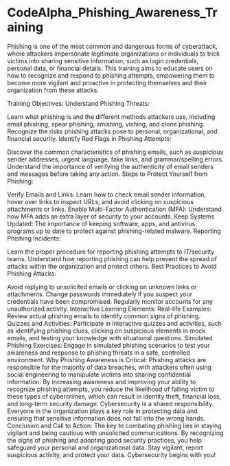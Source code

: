 # CodeAlpha_Phishing_Awareness_Training
Phishing is one of the most common and dangerous forms of cyberattack, where attackers impersonate legitimate organizations or individuals to trick victims into sharing sensitive information, such as login credentials, personal data, or financial details. This training aims to educate users on how to recognize and respond to phishing attempts, empowering them to become more vigilant and proactive in protecting themselves and their organization from these attacks.

Training Objectives:
Understand Phishing Threats:

Learn what phishing is and the different methods attackers use, including email phishing, spear phishing, smishing, vishing, and clone phishing.
Recognize the risks phishing attacks pose to personal, organizational, and financial security.
Identify Red Flags in Phishing Attempts:

Discover the common characteristics of phishing emails, such as suspicious sender addresses, urgent language, fake links, and grammar/spelling errors.
Understand the importance of verifying the authenticity of email senders and messages before taking any action.
Steps to Protect Yourself from Phishing:

Verify Emails and Links: Learn how to check email sender information, hover over links to inspect URLs, and avoid clicking on suspicious attachments or links.
Enable Multi-Factor Authentication (MFA): Understand how MFA adds an extra layer of security to your accounts.
Keep Systems Updated: The importance of keeping software, apps, and antivirus programs up to date to protect against phishing-related malware.
Reporting Phishing Incidents:

Learn the proper procedure for reporting phishing attempts to IT/security teams.
Understand how reporting phishing can help prevent the spread of attacks within the organization and protect others.
Best Practices to Avoid Phishing Attacks:

Avoid replying to unsolicited emails or clicking on unknown links or attachments.
Change passwords immediately if you suspect your credentials have been compromised.
Regularly monitor accounts for any unauthorized activity.
Interactive Learning Elements:
Real-life Examples: Review actual phishing emails to identify common signs of phishing.
Quizzes and Activities: Participate in interactive quizzes and activities, such as identifying phishing clues, clicking on suspicious elements in mock emails, and testing your knowledge with situational questions.
Simulated Phishing Exercises: Engage in simulated phishing scenarios to test your awareness and response to phishing threats in a safe, controlled environment.
Why Phishing Awareness is Critical:
Phishing attacks are responsible for the majority of data breaches, with attackers often using social engineering to manipulate victims into sharing confidential information.
By increasing awareness and improving your ability to recognize phishing attempts, you reduce the likelihood of falling victim to these types of cybercrimes, which can result in identity theft, financial loss, and long-term security damage.
Cybersecurity is a shared responsibility. Everyone in the organization plays a key role in protecting data and ensuring that sensitive information does not fall into the wrong hands.
Conclusion and Call to Action:
The key to combating phishing lies in staying vigilant and being cautious with unsolicited communications. By recognizing the signs of phishing and adopting good security practices, you help safeguard your personal and organizational data.
Stay vigilant, report suspicious activity, and protect your data. Cybersecurity begins with you!
